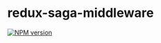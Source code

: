 # redux-saga-middleware

[![NPM version](https://img.shields.io/npm/v/redux-saga-middleware.svg?style=flat)](https://npmjs.org/package/dva)
